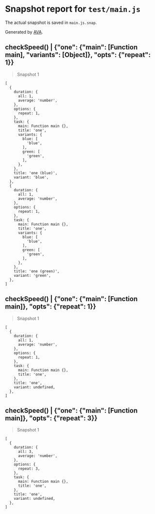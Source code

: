 # Snapshot report for `test/main.js`

The actual snapshot is saved in `main.js.snap`.

Generated by [AVA](https://ava.li).

## checkSpeed() | {"one": {"main": [Function main], "variants": [Object]}, "opts": {"repeat": 1}}

> Snapshot 1

    [
      {
        duration: {
          all: 1,
          average: 'number',
        },
        options: {
          repeat: 1,
        },
        task: {
          main: Function main {},
          title: 'one',
          variants: {
            blue: [
              'blue',
            ],
            green: [
              'green',
            ],
          },
        },
        title: 'one (blue)',
        variant: 'blue',
      },
      {
        duration: {
          all: 1,
          average: 'number',
        },
        options: {
          repeat: 1,
        },
        task: {
          main: Function main {},
          title: 'one',
          variants: {
            blue: [
              'blue',
            ],
            green: [
              'green',
            ],
          },
        },
        title: 'one (green)',
        variant: 'green',
      },
    ]

## checkSpeed() | {"one": {"main": [Function main]}, "opts": {"repeat": 1}}

> Snapshot 1

    [
      {
        duration: {
          all: 1,
          average: 'number',
        },
        options: {
          repeat: 1,
        },
        task: {
          main: Function main {},
          title: 'one',
        },
        title: 'one',
        variant: undefined,
      },
    ]

## checkSpeed() | {"one": {"main": [Function main]}, "opts": {"repeat": 3}}

> Snapshot 1

    [
      {
        duration: {
          all: 3,
          average: 'number',
        },
        options: {
          repeat: 3,
        },
        task: {
          main: Function main {},
          title: 'one',
        },
        title: 'one',
        variant: undefined,
      },
    ]
